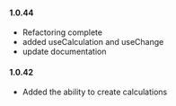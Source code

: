#### 1.0.44

-   Refactoring complete
-   added useCalculation and useChange
-   update documentation

#### 1.0.42

-   Added the ability to create calculations
